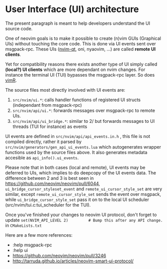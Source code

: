 # User Interface (UI) architecture 

The present paragraph is meant to help developers understand the UI source code.

One of neovim goals is to make it possible to create (n)vim GUIs (Graphical UIs) without touching the core code.
This is done via UI events sent over msgpack-rpc. These UIs ([nvim-qt](https://github.com/equalsraf/neovim-qt), oni, nyaovim, ...) are called **remote UI clients**.

Yet for compatibility reasons there exists another type of UI simply called **(local?) UI clients** which are more dependant on nvim changes.
For instance the terminal UI (TUI) bypasses the msgpack-rpc layer. So does [vimR](http://vimr.org/).

The source files most directly involved with UI events are:
1. `src/nvim/ui.*`: calls handler functions of registered UI structs (independant from msgpack-rpc)
2. `src/nvim/api/ui.*`: forwards messages over msgpack-rpc to remote UIs.
3. `src/nvim/api/ui_bridge.*`: similar to 2/ but forwards messages to UI threads (TUI for instance) as events

UI events are defined in `src/nvim/api/api_events.in.h` , this file is not compiled directly, rather it parsed by `src/nvim/generators/gen_api_ui_events.lua` which autogenerates wrapper functions used by the source files above. It also generates metadata accesible as `api_info().ui_events`.

Please note that in both cases (local and remote), UI events may be deferred to UIs, which implies to do deepcopy of the UI events data. 
The difference between 2 and 3 is best seen in https://github.com/neovim/neovim/pull/6044, `ui_bridge_cursor_styleset_event` and `remote_ui_cursor_style_set` are very similar, except `remote_ui_cursor_style_set` sends the event over msgpack, while `ui_bridge_cursor_style_set` pass it on to the local UI scheduler (src/nvim/tui.c:tui_scheduler for the TUI).

Once you've finished your changes to neovim UI protocol, don't forget to update `set(NVIM_API_LEVEL 2)         # Bump this after any API change.` in `CMakeLists.txt`

Here are a few more references:
* :help msgpack-rpc
* :help ui
* https://github.com/neovim/neovim/pull/3246
* http://tarruda.github.io/articles/neovim-smart-ui-protocol/